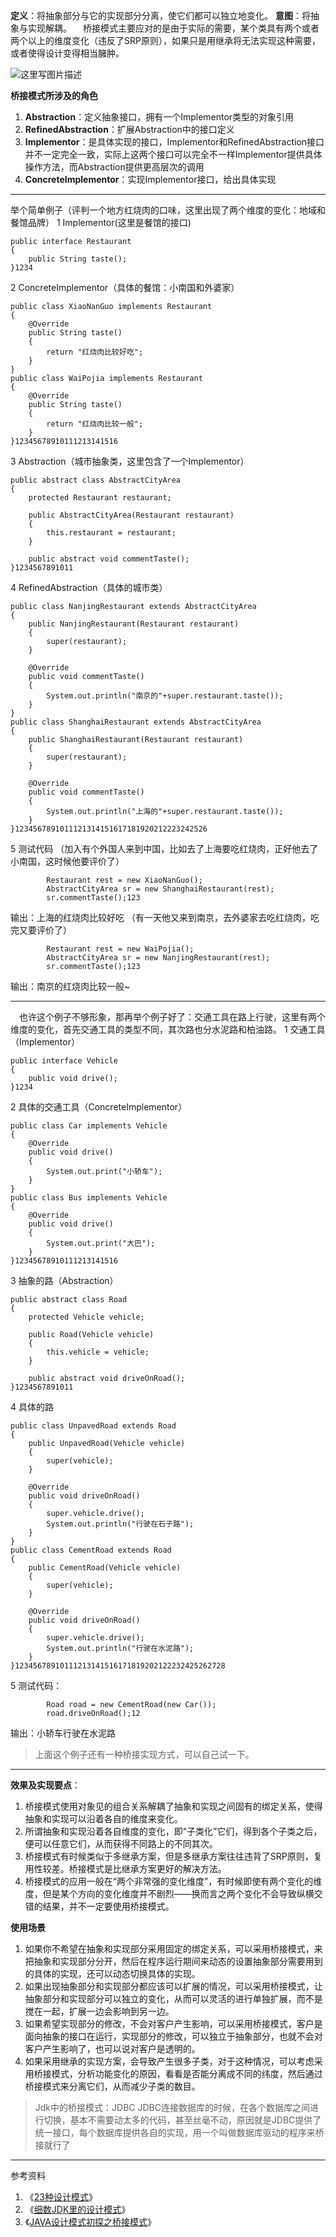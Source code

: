 **定义**：将抽象部分与它的实现部分分离，使它们都可以独立地变化。 
**意图**：将抽象与实现解耦。 
 桥接模式主要应对的是由于实际的需要，某个类具有两个或者两个以上的维度变化（违反了SRP原则），如果只是用继承将无法实现这种需要，或者使得设计变得相当臃肿。

![这里写图片描述](https://img-blog.csdn.net/20160328190002031)

**桥接模式所涉及的角色** 
1. **Abstraction**：定义抽象接口，拥有一个Implementor类型的对象引用 
2. **RefinedAbstraction**：扩展Abstraction中的接口定义 
3. **Implementor**：是具体实现的接口，Implementor和RefinedAbstraction接口并不一定完全一致，实际上这两个接口可以完全不一样Implementor提供具体操作方法，而Abstraction提供更高层次的调用 
4. **ConcreteImplementor**：实现Implementor接口，给出具体实现

------

举个简单例子（评判一个地方红烧肉的口味，这里出现了两个维度的变化：地域和餐馆品牌） 
1 Implementor(这里是餐馆的接口)

```
public interface Restaurant
{
    public String taste();
}1234
```

2 ConcreteImplementor（具体的餐馆：小南国和外婆家）

```
public class XiaoNanGuo implements Restaurant
{
    @Override
    public String taste()
    {
        return "红烧肉比较好吃";
    }
}
public class WaiPojia implements Restaurant
{
    @Override
    public String taste()
    {
        return "红烧肉比较一般";
    }
}12345678910111213141516
```

3 Abstraction（城市抽象类，这里包含了一个Implementor）

```
public abstract class AbstractCityArea
{
    protected Restaurant restaurant;

    public AbstractCityArea(Restaurant restaurant)
    {
        this.restaurant = restaurant;
    }

    public abstract void commentTaste();
}1234567891011
```

4 RefinedAbstraction（具体的城市类）

```
public class NanjingRestaurant extends AbstractCityArea
{
    public NanjingRestaurant(Restaurant restaurant)
    {
        super(restaurant);
    }

    @Override
    public void commentTaste()
    {
        System.out.println("南京的"+super.restaurant.taste());
    }
}
public class ShanghaiRestaurant extends AbstractCityArea
{
    public ShanghaiRestaurant(Restaurant restaurant)
    {
        super(restaurant);
    }

    @Override
    public void commentTaste()
    {
        System.out.println("上海的"+super.restaurant.taste());
    }
}1234567891011121314151617181920212223242526
```

5 测试代码 
（加入有个外国人来到中国，比如去了上海要吃红烧肉，正好他去了小南国，这时候他要评价了）

```
        Restaurant rest = new XiaoNanGuo();
        AbstractCityArea sr = new ShanghaiRestaurant(rest);
        sr.commentTaste();123
```

输出：上海的红烧肉比较好吃 
（有一天他又来到南京，去外婆家去吃红烧肉，吃完又要评价了）

```
        Restaurant rest = new WaiPojia();
        AbstractCityArea sr = new NanjingRestaurant(rest);
        sr.commentTaste();123
```

输出：南京的红烧肉比较一般~

------

 也许这个例子不够形象，那再举个例子好了：交通工具在路上行驶，这里有两个维度的变化，首先交通工具的类型不同，其次路也分水泥路和柏油路。 
1 交通工具（Implementor）

```
public interface Vehicle
{
    public void drive();
}1234
```

2 具体的交通工具（ConcreteImplementor）

```
public class Car implements Vehicle
{
    @Override
    public void drive()
    {
        System.out.print("小轿车");
    }
}
public class Bus implements Vehicle
{
    @Override
    public void drive()
    {
        System.out.print("大巴");
    }
}12345678910111213141516
```

3 抽象的路（Abstraction）

```
public abstract class Road
{
    protected Vehicle vehicle;

    public Road(Vehicle vehicle)
    {
        this.vehicle = vehicle;
    }

    public abstract void driveOnRoad();
}1234567891011
```

4 具体的路

```
public class UnpavedRoad extends Road
{
    public UnpavedRoad(Vehicle vehicle)
    {
        super(vehicle);
    }

    @Override
    public void driveOnRoad()
    {
        super.vehicle.drive();
        System.out.println("行驶在石子路");
    }
}
public class CementRoad extends Road
{
    public CementRoad(Vehicle vehicle)
    {
        super(vehicle);
    }

    @Override
    public void driveOnRoad()
    {
        super.vehicle.drive();
        System.out.println("行驶在水泥路");
    }
}12345678910111213141516171819202122232425262728
```

5 测试代码：

```
        Road road = new CementRoad(new Car());
        road.driveOnRoad();12
```

输出：小轿车行驶在水泥路

> 上面这个例子还有一种桥接实现方式，可以自己试一下。

------

**效果及实现要点**：

1. 桥接模式使用对象见的组合关系解耦了抽象和实现之间固有的绑定关系，使得抽象和实现可以沿着各自的维度来变化。
2. 所谓抽象和实现沿着各自维度的变化，即“子类化”它们，得到各个子类之后，便可以任意它们，从而获得不同路上的不同其次。
3. 桥接模式有时候类似于多继承方案，但是多继承方案往往违背了SRP原则，复用性较差。桥接模式是比继承方案更好的解决方法。
4. 桥接模式的应用一般在“两个非常强的变化维度”，有时候即使有两个变化的维度，但是某个方向的变化维度并不剧烈——换而言之两个变化不会导致纵横交错的结果，并不一定要使用桥接模式。

**使用场景**

1. 如果你不希望在抽象和实现部分采用固定的绑定关系，可以采用桥接模式，来把抽象和实现部分分开，然后在程序运行期间来动态的设置抽象部分需要用到的具体的实现，还可以动态切换具体的实现。
2. 如果出现抽象部分和实现部分都应该可以扩展的情况，可以采用桥接模式，让抽象部分和实现部分可以独立的变化，从而可以灵活的进行单独扩展，而不是搅在一起，扩展一边会影响到另一边。
3. 如果希望实现部分的修改，不会对客户产生影响，可以采用桥接模式，客户是面向抽象的接口在运行，实现部分的修改，可以独立于抽象部分，也就不会对客户产生影响了，也可以说对客户是透明的。
4. 如果采用继承的实现方案，会导致产生很多子类，对于这种情况，可以考虑采用桥接模式，分析功能变化的原因，看看是否能分离成不同的纬度，然后通过桥接模式来分离它们，从而减少子类的数目。

> Jdk中的桥接模式：JDBC 
> JDBC连接数据库的时候，在各个数据库之间进行切换，基本不需要动太多的代码，甚至丝毫不动，原因就是JDBC提供了统一接口，每个数据库提供各自的实现，用一个叫做数据库驱动的程序来桥接就行了

------

参考资料 

1. 《[23种设计模式](http://www.cnblogs.com/beijiguangyong/archive/2010/11/15/2302807.html)》 
2. 《[细数JDK里的设计模式](http://blog.jobbole.com/62314/)》 
3. 《[JAVA设计模式初探之桥接模式](http://blog.csdn.net/jason0539/article/details/22568865)》